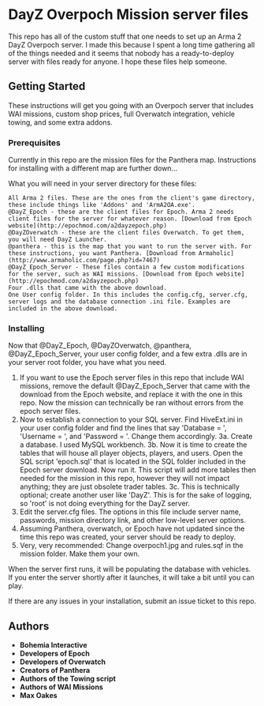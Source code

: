 # DayZ Overpoch Mission server files

This repo has all of the custom stuff that one needs to set up an Arma 2 DayZ Overpoch server. I made this because I spent a long time gathering all of the things needed and it seems that nobody has a ready-to-deploy server with files ready for anyone. I hope these files help someone.

## Getting Started

These instructions will get you going with an Overpoch server that includes WAI missions, custom shop prices, full Overwatch integration, vehicle towing, and some extra addons.

### Prerequisites

Currently in this repo are the mission files for the Panthera map. Instructions for installing with a different map are further down...

What you will need in your server directory for these files:

```
All Arma 2 files. These are the ones from the client's game directory, these include things like 'Addons' and 'ArmA2OA.exe'.
@DayZ_Epoch - these are the client files for Epoch. Arma 2 needs client files for the server for whatever reason. [Download from Epoch website](http://epochmod.com/a2dayzepoch.php)
@DayZOverwatch - these are the client files Overwatch. To get them, you will need DayZ Launcher.
@panthera - this is the map that you want to run the server with. For these instructions, you want Panthera. [Download from Armaholic](http://www.armaholic.com/page.php?id=7467)
@DayZ_Epoch_Server - These files contain a few custom modifications for the server, such as WAI missions. [Download from Epoch website](http://epochmod.com/a2dayzepoch.php)
Four .dlls that came with the above download.
One User config folder. In this includes the config.cfg, server.cfg, server logs and the database connection .ini file. Examples are included in the above download. 
```

### Installing

Now that @DayZ_Epoch, @DayZOverwatch, @panthera, @DayZ_Epoch_Server, your user config folder, and a few extra .dlls are in your server root folder, you have what you need.

1. If you want to use the Epoch server files in this repo that include WAI missions, remove the default @DayZ_Epoch_Server that came with the download from the Epoch website, and replace it with the one in this repo. Now the mission can technically be ran without errors from the epoch server files.
2. Now to establish a connection to your SQL server. Find HiveExt.ini in your user config folder and find the lines that say 'Database = ', 'Username = ', and 'Password = '. Change them accordingly.
3a. Create a database. I used MySQL workbench.
3b. Now it is time to create the tables that will house all player objects, players, and users. Open the SQL script 'epoch.sql' that is located in the SQL folder included in the Epoch server download. Now run it.
	This script will add more tables then needed for the mission in this repo, however they will not impact anything; they are just obsolete trader tables.
3c. This is technically optional; create another user like 'DayZ'. This is for the sake of logging, so 'root' is not doing everything for the DayZ server.
4. Edit the server.cfg files. The options in this file include server name, passwords, mission directory link, and other low-level server options.
5. Assuming Panthera, overwatch, or Epoch have not updated since the time this repo was created, your server should be ready to deploy.
6. Very, very recommended: Change overpoch1.jpg and rules.sqf in the mission folder. Make them your own.

When the server first runs, it will be populating the database with vehicles. If you enter the server shortly after it launches, it will take a bit until you can play.

If there are any issues in your installation, submit an issue ticket to this repo.

## Authors

* **Bohemia Interactive**
* **Developers of Epoch**
* **Developers of Overwatch**
* **Creators of Panthera**
* **Authors of the Towing script**
* **Authors of WAI Missions**
* **Max Oakes**